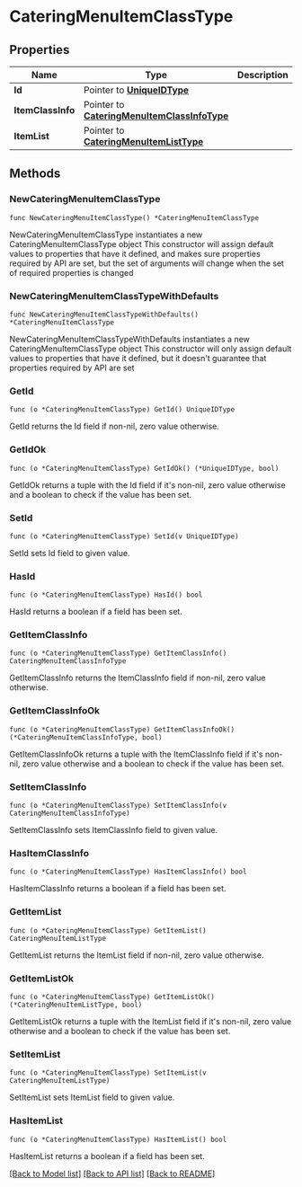 # CateringMenuItemClassType

## Properties

Name | Type | Description | Notes
------------ | ------------- | ------------- | -------------
**Id** | Pointer to [**UniqueIDType**](UniqueIDType.md) |  | [optional] 
**ItemClassInfo** | Pointer to [**CateringMenuItemClassInfoType**](CateringMenuItemClassInfoType.md) |  | [optional] 
**ItemList** | Pointer to [**CateringMenuItemListType**](CateringMenuItemListType.md) |  | [optional] 

## Methods

### NewCateringMenuItemClassType

`func NewCateringMenuItemClassType() *CateringMenuItemClassType`

NewCateringMenuItemClassType instantiates a new CateringMenuItemClassType object
This constructor will assign default values to properties that have it defined,
and makes sure properties required by API are set, but the set of arguments
will change when the set of required properties is changed

### NewCateringMenuItemClassTypeWithDefaults

`func NewCateringMenuItemClassTypeWithDefaults() *CateringMenuItemClassType`

NewCateringMenuItemClassTypeWithDefaults instantiates a new CateringMenuItemClassType object
This constructor will only assign default values to properties that have it defined,
but it doesn't guarantee that properties required by API are set

### GetId

`func (o *CateringMenuItemClassType) GetId() UniqueIDType`

GetId returns the Id field if non-nil, zero value otherwise.

### GetIdOk

`func (o *CateringMenuItemClassType) GetIdOk() (*UniqueIDType, bool)`

GetIdOk returns a tuple with the Id field if it's non-nil, zero value otherwise
and a boolean to check if the value has been set.

### SetId

`func (o *CateringMenuItemClassType) SetId(v UniqueIDType)`

SetId sets Id field to given value.

### HasId

`func (o *CateringMenuItemClassType) HasId() bool`

HasId returns a boolean if a field has been set.

### GetItemClassInfo

`func (o *CateringMenuItemClassType) GetItemClassInfo() CateringMenuItemClassInfoType`

GetItemClassInfo returns the ItemClassInfo field if non-nil, zero value otherwise.

### GetItemClassInfoOk

`func (o *CateringMenuItemClassType) GetItemClassInfoOk() (*CateringMenuItemClassInfoType, bool)`

GetItemClassInfoOk returns a tuple with the ItemClassInfo field if it's non-nil, zero value otherwise
and a boolean to check if the value has been set.

### SetItemClassInfo

`func (o *CateringMenuItemClassType) SetItemClassInfo(v CateringMenuItemClassInfoType)`

SetItemClassInfo sets ItemClassInfo field to given value.

### HasItemClassInfo

`func (o *CateringMenuItemClassType) HasItemClassInfo() bool`

HasItemClassInfo returns a boolean if a field has been set.

### GetItemList

`func (o *CateringMenuItemClassType) GetItemList() CateringMenuItemListType`

GetItemList returns the ItemList field if non-nil, zero value otherwise.

### GetItemListOk

`func (o *CateringMenuItemClassType) GetItemListOk() (*CateringMenuItemListType, bool)`

GetItemListOk returns a tuple with the ItemList field if it's non-nil, zero value otherwise
and a boolean to check if the value has been set.

### SetItemList

`func (o *CateringMenuItemClassType) SetItemList(v CateringMenuItemListType)`

SetItemList sets ItemList field to given value.

### HasItemList

`func (o *CateringMenuItemClassType) HasItemList() bool`

HasItemList returns a boolean if a field has been set.


[[Back to Model list]](../README.md#documentation-for-models) [[Back to API list]](../README.md#documentation-for-api-endpoints) [[Back to README]](../README.md)


